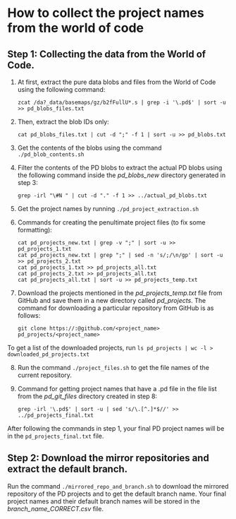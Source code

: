 # How to collect the project names from the world of code

## Step 1: Collecting the data from the World of Code.

1. At first, extract the pure data blobs and files from the World of Code using the following command: 
    
    `zcat /da?_data/basemaps/gz/b2fFullU*.s | grep -i '\.pd$' | sort -u >> pd_blobs_files.txt`

2. Then, extract the blob IDs only:

    `cat pd_blobs_files.txt | cut -d ";" -f 1 | sort -u >> pd_blobs.txt`

3. Get the contents of the blobs using the command `./pd_blob_contents.sh`

4. Filter the contents of the PD blobs to extract the actual PD blobs using the following command inside the *pd_blobs_new* directory generated in step 3:

    `grep -irl "\#N " | cut -d "." -f 1 >> ../actual_pd_blobs.txt`

5. Get the project names by running `./pd_project_extraction.sh`

6. Commands for creating the penultimate project files (to fix some formatting):
    ```
    cat pd_projects_new.txt | grep -v ";" | sort -u >> pd_projects_1.txt
    cat pd_projects_new.txt | grep ";" | sed -n 's/;/\n/gp' | sort -u >> pd_projects_2.txt
    cat pd_projects_1.txt >> pd_projects_all.txt
    cat pd_projects_2.txt >> pd_projects_all.txt
    cat pd_projects_all.txt | sort -u >> pd_projects_temp.txt
    ```

7. Download the projects mentioned in the *pd_projects_temp.txt* file from GitHub and save them in a new directory called *pd_projects*. The command for downloading a particular repository from GitHub is as follows:

    `git clone https://:@github.com/<project_name> pd_projects/<project_name>`

To get a list of the downloaded projects, run `ls pd_projects | wc -l > downloaded_pd_projects.txt`

8. Run the command `./project_files.sh` to get the file names of the current repository.

9. Command for getting project names that have a .pd file in the file list from the *pd_git_files* directory created in step 8:
    
    `grep -irl '\.pd$' | sort -u | sed 's/\.[^.]*$//' >> ../pd_projects_final.txt`

After following the commands in step 1, your final PD project names will be in the `pd_projects_final.txt` file.
    
## Step 2: Download the mirror repositories and extract the default branch.

Run the command `./mirrored_repo_and_branch.sh` to download the mirrored repository of the PD projects and to get the default branch name. Your final project names and their default branch names will be stored in the *branch_name_CORRECT.csv* file.
